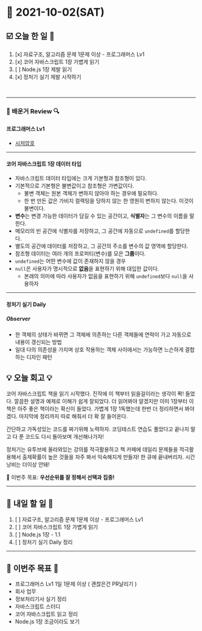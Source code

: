 # 📆 2021-10-02(SAT)
## ☑️ 오늘 한 일 📑
1. [x] 자료구조, 알고리즘 문제 1문제 이상 - 프로그래머스 Lv1
2. [x] 코어 자바스크립트 1장 가볍게 읽기
3. [ ] Node.js 1장 제발 읽기 
4. [x] 정처기 실기 제발 시작하기 
<br>

***

### 📌️ 배운거 Review 🔍️

#### 프로그래머스 Lv1
- [시저암호](https://github.com/Kyuwon53/Python-algorithm/tree/main/programmers/Level1/%EC%8B%9C%EC%A0%80%20%EC%95%94%ED%98%B8)

***

#### 코어 자바스크립트 1장 데이터 타입 
- 자바스크립트 데이터 타입에는 크게 기본형과 참조형이 있다. 
- 기본적으로 기본형은 불변값이고 참조형은 가변값이다. 
    - 불변 객체는 원본 객체가 변하지 않아야 하는 경우에 필요하다.
    - 한 번 만든 값은 가비지 컬렉팅을 당하지 않는 한 영원히 변하지 않는다. 이것이 불변이다. 
- **변수**는 변경 가능한 데이터가 담길 수 있는 공간이고, **식별자**는 그 변수의 이름을 말한다. 
- 메모리의 빈 공간에 식별자를 저장하고, 그 공간에 자동으로 `undefined`를 할당한다. 
- 별도의 공간에 데이터를 저장하고, 그 공간의 주소를 변수의 값 영역에 할당한다. 
- 참조형 데이터는 여러 개의 프로퍼티(변수)를 모은 **그룹**이다. 
- `undefined`는 어떤 변수에 값이 존재하지 않을 경우
- `null`은 사용자가 명시적으로 **없음**을 표현하기 위해 대입한 값이다. 
    - 본래의 의미에 따라 사용자가 없음을 표현하기 위해 `undefined`보다 `null`을 사용하자

***
#### 정처기 실기 Daily
##### Observer
- 한 객체의 상태가 바뀌면 그 객체에 의존하는 다른 객체들에 연락이 가고 자동으로 내용이 갱신되는 방법
- 일대 다의 의존성을 가지며 상호 작용하는 객체 사이에서는 가능하면 느슨하게 결합하는 디자인 패턴 

## 💡 오늘 회고  💡

코어 자바스크립트 책을 읽기 시작했다. 진작에 이 책부터 읽을걸이라는 생각이 퐉! 들었다. 깔끔한 설명과 예제로 이해가 쉽게 잘되었다.
더 읽어봐야 알겠지만 이미 1장부터 이 책은 아주 좋은 책이라는 확신이 들었다. 가볍게 1장 1독했는데 한번 더 정리하면서 봐야겠다. 
마지막에 정리까지 따로 해줘서 더 확 잘 들어온다. 

간단하고 가독성있는 코드를 짜기위해 노력하자. 코딩테스트 연습도 풀었다고 끝나지 말고 다 푼 코드도 다시 돌아보며 개선해나가자!

정처기는 유투브에 올라와있는 강의를 적극활용하고 책 카페에 데일리 문제들을 적극활용해서 출제확률이 높은 것들을 자주 봐서 익숙해지게 만들자!
한 큐에 끝내버리자. 시간낭비는 더이상 안돼!


🎯 이번주 목표: **우선순위를 잘 정해서 선택과 집중!** 

***

## 🎯 내일 할 일 🎯
1. [ ] 자료구조, 알고리즘 문제 1문제 이상 - 프로그래머스 Lv1
2. [ ] 코어 자바스크립트 1장 가볍게 읽기
3. [ ] Node.js 1장 - 1.1 
4. [ ] 정처기 실기 Daily 정리 

***
## 🏁 이번주 목표 🏁
- 프로그래머스 Lv1 1일 1문제 이상 ( 괜찮은건 PR날리기 )
- 회사 업무 
- 정보처리기사 실기 정리
- 자바스크립트 스터디 
- 코어 자바스크립트 읽고 정리 
- Node.js 1장 조금이라도 보기 

